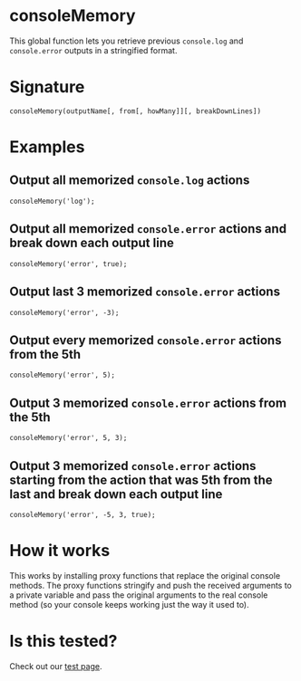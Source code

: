 consoleMemory
=============

This global function lets you retrieve previous `console.log` and
`console.error` outputs in a stringified format.

# Signature
    consoleMemory(outputName[, from[, howMany]][, breakDownLines])

# Examples
## Output all memorized `console.log` actions
    consoleMemory('log');
## Output all memorized `console.error` actions and break down each output line
    consoleMemory('error', true);
## Output last 3 memorized `console.error` actions
    consoleMemory('error', -3);
## Output every memorized `console.error` actions from the 5th
    consoleMemory('error', 5);
## Output 3 memorized `console.error` actions from the 5th
    consoleMemory('error', 5, 3);
## Output 3 memorized `console.error` actions starting from the action that was 5th from the last and break down each output line
    consoleMemory('error', -5, 3, true);

# How it works
This works by installing proxy functions that replace the original
console methods. The proxy functions stringify and push the received
arguments to a private variable and pass the original arguments to the
real console method (so your console keeps working just the way it used to).

# Is this tested?
Check out our [test page](https://kajabi.github.io/console-memory/test.html).
